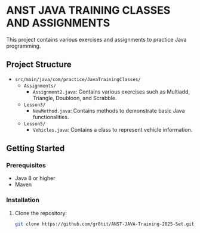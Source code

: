 # ANST JAVA TRAINING CLASSES AND ASSIGNMENTS

This project contains various exercises and assignments to practice Java programming.

## Project Structure

- `src/main/java/com/practice/JavaTrainingClasses/`
    - `Assignments/`
        - `Assignment2.java`: Contains various exercises such as Multiadd, Triangle, Doubloon, and Scrabble.
    - `Lesson3/`
        - `NewMethod.java`: Contains methods to demonstrate basic Java functionalities.
    - `Lesson5/`
        - `Vehicles.java`: Contains a class to represent vehicle information.

## Getting Started

### Prerequisites

- Java 8 or higher
- Maven

### Installation

1. Clone the repository:
   ```sh
   git clone https://github.com/gr8tit/ANST-JAVA-Training-2025-Set.git